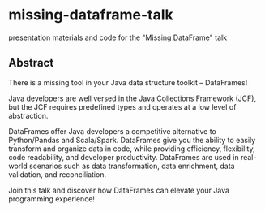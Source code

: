 # missing-dataframe-talk
presentation materials and code for the "Missing DataFrame" talk

## Abstract
There is a missing tool in your Java data structure toolkit – DataFrames!

Java developers are well versed in the Java Collections Framework (JCF), but the JCF requires predefined types and operates at a low level of abstraction.

DataFrames offer Java developers a competitive alternative to Python/Pandas and Scala/Spark. DataFrames give you the ability to easily transform and organize data in code, while providing efficiency, flexibility, code readability, and developer productivity. DataFrames are used in real-world scenarios such as data transformation, data enrichment, data validation, and reconciliation.

Join this talk and discover how DataFrames can elevate your Java programming experience!
